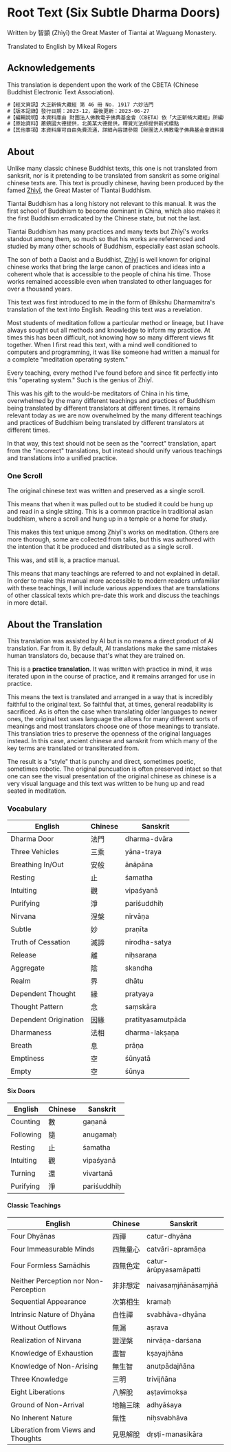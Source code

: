 # Root Text (Six Subtle Dharma Doors)

Written by 智顗 (Zhìyǐ) the Great Master of Tiantai at Waguang Monastery.

Translated to English by Mikeal Rogers

## Acknowledgements

This translation is dependent upon the work of the CBETA (Chinese Buddhist Electronic Text Association).

```txt
#【經文資訊】大正新脩大藏經 第 46 冊 No. 1917 六妙法門
#【版本記錄】發行日期：2023-12，最後更新：2023-06-27
#【編輯說明】本資料庫由 財團法人佛教電子佛典基金會（CBETA）依「大正新脩大藏經」所編輯
#【原始資料】蕭鎮國大德提供，北美某大德提供，釋覺光法師提供新式標點
#【其他事項】本資料庫可自由免費流通，詳細內容請參閱【財團法人佛教電子佛典基金會資料庫版權宣告】
```

## About

Unlike many classic chinese Buddhist texts, this one is not translated from sanksrit, nor is it pretending to be translated from sanskrit as some original chinese texts are. This text is proudly chinese, having been produced by the famed [Zhìyǐ](https://en.wikipedia.org/wiki/Zhiyi), the Great Master of Tiantai Buddhism.

Tiantai Buddhism has a long history not relevant to this manual. It was the first school of Buddhism to become dominant in China, which also makes it the first Buddhism erradicated by the Chinese state, but not the last.

Tiantai Buddhism has many practices and many texts but Zhìyǐ's works standout among them, so much so that his works are referrenced and studied by many other schools of Buddhism, especially east asian schools.

The son of both a Daoist and a Buddhist, [Zhìyǐ](https://en.wikipedia.org/wiki/Zhiyi) is well known for original chinese works that bring the large canon of practices and ideas into a coherent whole that is accessible to the people of china his time. Those works remained accessible even when translated to other languages for over a thousand years.

This text was first introduced to me in the form of Bhikshu Dharmamitra's translation of the text into English. Reading this text was a revelation.

Most students of meditation follow a particular method or lineage, but I have always sought out all methods and knowledge to inform my practice. At times this has been difficult, not knowing how so many different views fit together. When I first read this text, with a mind well conditioned to computers and programming, it was like someone had written a manual for a complete "meditation operating system."

Every teaching, every method I've found before and since fit perfectly into this "operating system." Such is the genius of Zhìyǐ.

This was his gift to the would-be meditators of China in his time, overwhelmed by the many different teachings and practices of Buddhism being translated by different translators at different times. It remains relevant today as we are now overwhelmed by the many different teachings and practices of Buddhism being translated by different translators at different times.

In that way, this text should not be seen as the "correct" translation, apart from the "incorrect" translations, but instead should unify various teachings and translations into a unified practice.

### One Scroll

The original chinese text was written and preserved as a single scroll.

This means that when it was pulled out to be studied it could be hung up and read in a single sitting. This is a common practice in traditional asian buddhism, where a scroll and hung up in a temple or a home for study.

This makes this text unique among Zhìyǐ's works on meditation. Others are more thorough, some are collected from talks, but this was authored with the intention that it be produced and distributed as a single scroll.

This was, and still is, a practice manual.

This means that many teachings are referred to and not explained in detail. In order to make this manual more accessible to modern readers unfamiliar with these teachings, I will include various appendixes that are translations of other classical texts which pre-date this work and discuss the teachings in more detail.

## About the Translation

This translation was assisted by AI but is no means a direct product of AI translation. Far from it. By default, AI translations make the same mistakes human translators do, because that's what they are trained on.

This is a **practice translation**. It was written with practice in mind, it was iterated upon in the course of practice, and it remains arranged for use in practice.

This means the text is translated and arranged in a way that is incredibly faithful to the original text. So faithful that, at times, general readability is sacrificed. As is often the case when translating older languages to newer ones, the original text uses language the allows for many different sorts of meanings and most translators choose one of those meanings to translate. This translation tries to preserve the openness of the original languages instead. In this case, ancient chinese and sanskrit from which many of the key terms are translated or transliterated from.

The result is a "style" that is punchy and direct, sometimes poetic, sometimes robotic. The original puncuation is often preserved intact so that one can see the visual presentation of the original chinese as chinese is a very visual language and this text was written to be hung up and read seated in meditation.

### Vocabulary

| English           | Chinese       | Sanskrit         |
|-------------------|---------------|------------------|
| Dharma Door       | 法門          | dharma-dvāra     |
| Three Vehicles    | 三乘          | yāna-traya       |
| Breathing In/Out  | 安般          | ānāpāna          |
| Resting           | 止            | śamatha          |
| Intuiting         | 觀            | vipaśyanā        |
| Purifying         | 淨            | pariśuddhiḥ      |
| Nirvana           | 涅槃          | nirvāṇa          |
| Subtle            | 妙            | praṇīta          |
| Truth of Cessation| 滅諦          | nirodha-satya    |
| Release           | 離            | niḥsaraṇa        |
| Aggregate         | 陰            | skandha          |
| Realm             | 界            | dhātu            |
| Dependent Thought | 縁            | pratyaya         |
| Thought Pattern   | 念            | saṃskāra         |
| Dependent Origination             | 因緣          | pratītyasamutpāda |
| Dharmaness                        | 法相          | dharma-lakṣaṇa    |
| Breath                            | 息            | prāṇa             |
| Emptiness                         | 空            | śūnyatā           |
| Empty                             | 空            | śūnya           |

#### Six Doors

| English            | Chinese       | Sanskrit         |
|--------------------|---------------|------------------|
| Counting           | 數            | gaṇanā           |
| Following          | 隨            | anugamaḥ         |
| Resting            | 止            | śamatha          |
| Intuiting          | 觀            | vipaśyanā        |
| Turning            | 還            | vivartanā        |
| Purifying          | 淨            | pariśuddhiḥ      |

#### Classic Teachings

| English                           | Chinese       | Sanskrit         |
|-----------------------------------|---------------|------------------|
| Four Dhyānas                      | 四禪          | catur-dhyāna     |
| Four Immeasurable Minds           | 四無量心      | catvāri-apramāṇa   |
| Four Formless Samādhis            | 四無色定      | catur-ārūpyasamāpatti  |
| Neither Perception nor Non-Perception | 非非想定   | naivasaṃjñānāsaṃjñā  |
| Sequential Appearance             | 次第相生      | kramaḥ                   |
| Intrinsic Nature of Dhyāna        | 自性禪        | svabhāva-dhyāna     |
| Without Outflows                  | 無漏          | aṣrava           |
| Realization of Nirvana            | 證涅槃        | nirvāṇa-darśana           |
| Knowledge of Exhaustion           | 盡智          | kṣayajñāna       |
| Knowledge of Non-Arising          | 無生智        | anutpādajñāna    |
| Three Knowledge                   | 三明          | trivijñāna       |
| Eight Liberations                 | 八解脫        | aṣṭavimokṣa      |
| Ground of Non-Arrival             | 地輪三昧      | adhyāśaya        |
| No Inherent Nature                | 無性          | niḥsvabhāva      |
| Liberation from Views and Thoughts| 見思解脫      | dṛṣṭi-manasikāra |
